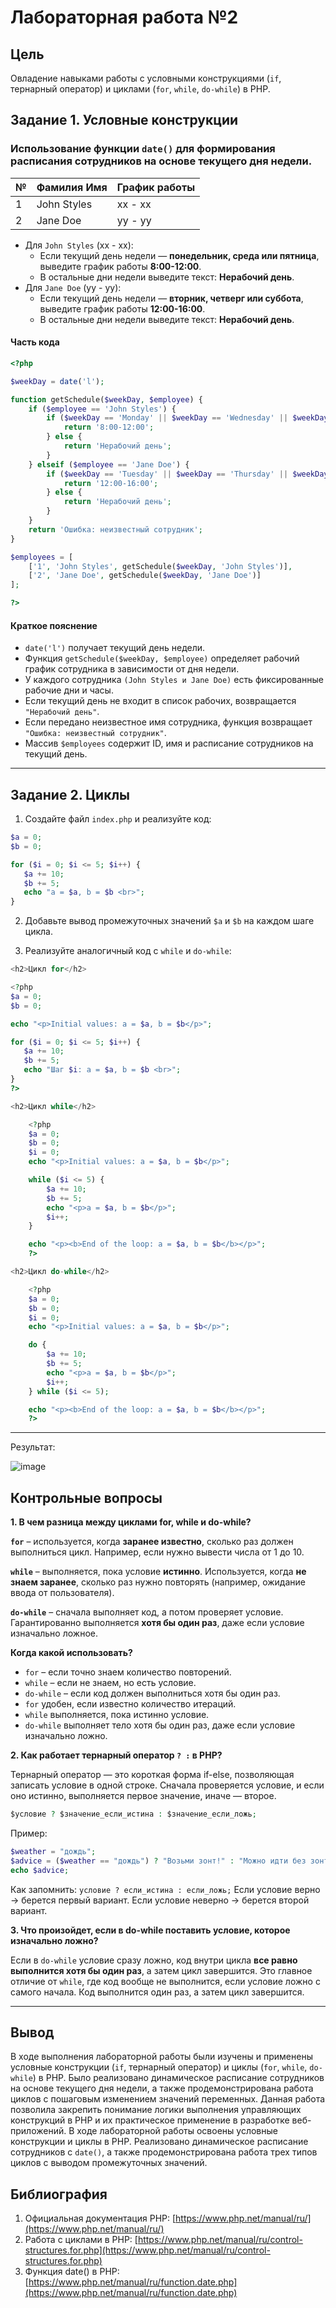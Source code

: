# Лабораторная работа №2

## Цель

Овладение навыками работы с условными конструкциями (`if`, тернарный оператор) и циклами (`for`, `while`, `do-while`) в PHP.

## Задание 1. Условные конструкции

### Использование функции `date()` для формирования расписания сотрудников на основе текущего дня недели.  

| №   | Фамилия Имя | График работы |
| --- | ----------- | ------------- |
| 1   | John Styles | xx - xx       |
| 2   | Jane Doe    | yy - yy       |

- Для `John Styles` (xx - xx):
  - Если текущий день недели — **понедельник, среда или пятница**, выведите график работы **8:00-12:00**.
  - В остальные дни недели выведите текст: **Нерабочий день**.
- Для `Jane Doe` (yy - yy):
  - Если текущий день недели — **вторник, четверг или суббота**, выведите график работы **12:00-16:00**.
  - В остальные дни недели выведите текст: **Нерабочий день**.

#### Часть кода

```php
<?php

$weekDay = date('l');

function getSchedule($weekDay, $employee) {
    if ($employee == 'John Styles') {
        if ($weekDay == 'Monday' || $weekDay == 'Wednesday' || $weekDay == 'Friday') {
            return '8:00-12:00';
        } else {
            return 'Нерабочий день';
        }
    } elseif ($employee == 'Jane Doe') {
        if ($weekDay == 'Tuesday' || $weekDay == 'Thursday' || $weekDay == 'Saturday') {
            return '12:00-16:00';
        } else {
            return 'Нерабочий день';
        }
    }
    return 'Ошибка: неизвестный сотрудник';
}

$employees = [
    ['1', 'John Styles', getSchedule($weekDay, 'John Styles')],
    ['2', 'Jane Doe', getSchedule($weekDay, 'Jane Doe')]
];

?>

```

#### Краткое пояснение

- `date('l')` получает текущий день недели.
- Функция `getSchedule($weekDay, $employee)` определяет рабочий график сотрудника в зависимости от дня недели.
- У каждого сотрудника `(John Styles и Jane Doe)` есть фиксированные рабочие дни и часы.
- Если текущий день не входит в список рабочих, возвращается `"Нерабочий день"`.
- Если передано неизвестное имя сотрудника, функция возвращает `"Ошибка: неизвестный сотрудник"`.
- Массив `$employees` содержит ID, имя и расписание сотрудников на текущий день.

---

## Задание 2. Циклы

1. Создайте файл `index.php` и реализуйте код:

```php
$a = 0;
$b = 0;

for ($i = 0; $i <= 5; $i++) {
   $a += 10;
   $b += 5;
   echo "a = $a, b = $b <br>";
}
```

2. Добавьте вывод промежуточных значений `$a` и `$b` на каждом шаге цикла.

3. Реализуйте аналогичный код с `while` и `do-while`:

```php
<h2>Цикл for</h2>

<?php
$a = 0;
$b = 0;

echo "<p>Initial values: a = $a, b = $b</p>";

for ($i = 0; $i <= 5; $i++) {
   $a += 10;
   $b += 5;
   echo "Шаг $i: a = $a, b = $b <br>";
}
?>
```

```php
<h2>Цикл while</h2>

    <?php
    $a = 0;
    $b = 0;
    $i = 0;
    echo "<p>Initial values: a = $a, b = $b</p>";

    while ($i <= 5) {
        $a += 10;
        $b += 5;
        echo "<p>a = $a, b = $b</p>";
        $i++;
    }

    echo "<p><b>End of the loop: a = $a, b = $b</b></p>";
    ?>
```

```php
<h2>Цикл do-while</h2>

    <?php
    $a = 0;
    $b = 0;
    $i = 0;
    echo "<p>Initial values: a = $a, b = $b</p>";

    do {
        $a += 10;
        $b += 5;
        echo "<p>a = $a, b = $b</p>";
        $i++;
    } while ($i <= 5);

    echo "<p><b>End of the loop: a = $a, b = $b</b></p>";
    ?>
```

---

Результат:

![image](images/lab2.png)

## Контрольные вопросы

**1. В чем разница между циклами for, while и do-while?**

 **`for`** – используется, когда **заранее известно**, сколько раз должен выполниться цикл. Например, если нужно вывести числа от 1 до 10.

 **`while`** – выполняется, пока условие **истинно**. Используется, когда **не знаем заранее**, сколько раз нужно повторять (например, ожидание ввода от пользователя).

 **`do-while`** – сначала выполняет код, а потом проверяет условие. Гарантированно выполняется **хотя бы один раз**, даже если условие изначально ложное.

**Когда какой использовать?**

- `for` – если точно знаем количество повторений.
- `while` – если не знаем, но есть условие.
- `do-while` – если код должен выполниться хотя бы один раз.
- `for` удобен, если известно количество итераций.
- `while` выполняется, пока истинно условие.
- `do-while` выполняет тело хотя бы один раз, даже если условие изначально ложно.

**2. Как работает тернарный оператор `? :` в PHP?**

Тернарный оператор — это короткая форма if-else, позволяющая записать условие в одной строке. Сначала проверяется условие, и если оно истинно, выполняется первое значение, иначе — второе.

```php
$условие ? $значение_если_истина : $значение_если_ложь;
```

Пример:

```php
$weather = "дождь";
$advice = ($weather == "дождь") ? "Возьми зонт!" : "Можно идти без зонта.";
echo $advice;
```

Как запомнить:
`условие ? если_истина : если_ложь;`
Если условие верно → берется первый вариант.
Если условие неверно → берется второй вариант.

**3. Что произойдет, если в do-while поставить условие, которое изначально ложно?**

Если в `do-while` условие сразу ложно, код внутри цикла **все равно выполнится хотя бы один раз**, а затем цикл завершится. Это главное отличие от `while`, где код вообще не выполнится, если условие ложно с самого начала.
Код выполнится один раз, а затем цикл завершится.

---

## Вывод

В ходе выполнения лабораторной работы были изучены и применены условные конструкции (`if`, тернарный оператор) и циклы (`for`, `while`, `do-while`) в PHP. Было реализовано динамическое расписание сотрудников на основе текущего дня недели, а также продемонстрирована работа циклов с пошаговым изменением значений переменных. Данная работа позволила закрепить понимание логики выполнения управляющих конструкций в PHP и их практическое применение в разработке веб-приложений. В ходе лабораторной работы освоены условные конструкции и циклы в PHP. Реализовано динамическое расписание сотрудников с `date()`, а также продемонстрирована работа трех типов циклов с выводом промежуточных значений.

## Библиография

1. Официальная документация PHP: [https://www.php.net/manual/ru/](https://www.php.net/manual/ru/)
2. Работа с циклами в PHP: [https://www.php.net/manual/ru/control-structures.for.php](https://www.php.net/manual/ru/control-structures.for.php)
3. Функция date() в PHP: [https://www.php.net/manual/ru/function.date.php](https://www.php.net/manual/ru/function.date.php)
